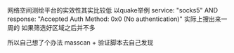 网络空间测绘平台的实效性其实比较低
以quake举例
service: "socks5" AND response: "Accepted Auth Method: 0x0 (No authentication)" 
实际上搜出来一周的 如果筛选好区域之后并不多

所以自己想了个办法
masscan + 验证脚本去自己发现
